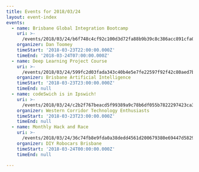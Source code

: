 ```yaml
---
title: Events for 2018/03/24
layout: event-index
events:
  - name: Brisbane Global Integration Bootcamp
    uri: >-
      /events/2018/03/24/b6f748c4cf92c100d3d72fa88b9b39c8c386acc891cfa01b2e1e7837031c7413
    organizer: Dan Toomey
    timeStart: '2018-03-23T22:00:00.000Z'
    timeEnd: '2018-03-24T07:00:00.000Z'
  - name: Deep Learning Project Course
    uri: >-
      /events/2018/03/24/599fc2d03fada343c40b4e5e7fe22597f92f42c80aed7be4c6d356930d2ad33c
    organizer: Brisbane Artificial Intelligence
    timeStart: '2018-03-23T23:00:00.000Z'
    timeEnd: null
  - name: codeSwich is in Ipswich!
    uri: >-
      /events/2018/03/24/c2b2f767beacd5f99389a9c78b6df055b7822297423ca312a6e10ece8417f2a2
    organizer: Western Corridor Technology Enthusiasts
    timeStart: '2018-03-23T23:00:00.000Z'
    timeEnd: null
  - name: Monthly Hack and Race
    uri: >-
      /events/2018/03/24/36c74fb8e9fda0a38dedd4561d200679380e69447d5829986083ee38b398882a
    organizer: DIY Robocars Brisbane
    timeStart: '2018-03-24T00:00:00.000Z'
    timeEnd: null

---
```

